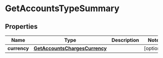 

# GetAccountsTypeSummary


## Properties

| Name | Type | Description | Notes |
|------------ | ------------- | ------------- | -------------|
|**currency** | [**GetAccountsChargesCurrency**](GetAccountsChargesCurrency.md) |  |  [optional] |



